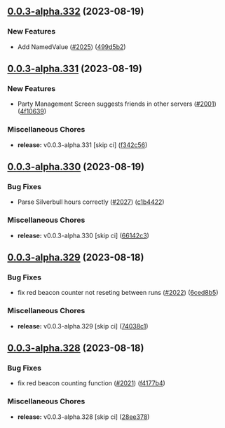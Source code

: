 ## [0.0.3-alpha.332](https://github.com/Wynntils/Artemis/compare/v0.0.3-alpha.331...v0.0.3-alpha.332) (2023-08-19)


### New Features

* Add NamedValue ([#2025](https://github.com/Wynntils/Artemis/issues/2025)) ([499d5b2](https://github.com/Wynntils/Artemis/commit/499d5b2b73b4e4dab4b475a00c2a19c6b851602d))

## [0.0.3-alpha.331](https://github.com/Wynntils/Artemis/compare/v0.0.3-alpha.330...v0.0.3-alpha.331) (2023-08-19)


### New Features

* Party Management Screen suggests friends in other servers ([#2001](https://github.com/Wynntils/Artemis/issues/2001)) ([4f10639](https://github.com/Wynntils/Artemis/commit/4f106393198ef69eb85f953e3ec93af64853f0e2))


### Miscellaneous Chores

* **release:** v0.0.3-alpha.331 [skip ci] ([f342c56](https://github.com/Wynntils/Artemis/commit/f342c5671432904f430a26973f2f11d0b89566f5))

## [0.0.3-alpha.330](https://github.com/Wynntils/Artemis/compare/v0.0.3-alpha.329...v0.0.3-alpha.330) (2023-08-19)


### Bug Fixes

* Parse Silverbull hours correctly ([#2027](https://github.com/Wynntils/Artemis/issues/2027)) ([c1b4422](https://github.com/Wynntils/Artemis/commit/c1b4422bb67b70408797d0fff879f652f19f96ce))


### Miscellaneous Chores

* **release:** v0.0.3-alpha.330 [skip ci] ([66142c3](https://github.com/Wynntils/Artemis/commit/66142c3a1921f9a2e533fcb865c546e9c8d1d2c5))

## [0.0.3-alpha.329](https://github.com/Wynntils/Artemis/compare/v0.0.3-alpha.328...v0.0.3-alpha.329) (2023-08-18)


### Bug Fixes

* fix red beacon counter not reseting between runs ([#2022](https://github.com/Wynntils/Artemis/issues/2022)) ([6ced8b5](https://github.com/Wynntils/Artemis/commit/6ced8b53e251c88da1bcc34b8a27d519c870d035))


### Miscellaneous Chores

* **release:** v0.0.3-alpha.329 [skip ci] ([74038c1](https://github.com/Wynntils/Artemis/commit/74038c1fb91f7c28e712b45d6bc099a84476fb73))

## [0.0.3-alpha.328](https://github.com/Wynntils/Artemis/compare/v0.0.3-alpha.327...v0.0.3-alpha.328) (2023-08-18)


### Bug Fixes

* fix red beacon counting function ([#2021](https://github.com/Wynntils/Artemis/issues/2021)) ([f4177b4](https://github.com/Wynntils/Artemis/commit/f4177b4892cb7bf97a2690e1234ac50142de14f3))


### Miscellaneous Chores

* **release:** v0.0.3-alpha.328 [skip ci] ([28ee378](https://github.com/Wynntils/Artemis/commit/28ee378fc7298c229868af6ccc6fae136d23e3ab))

